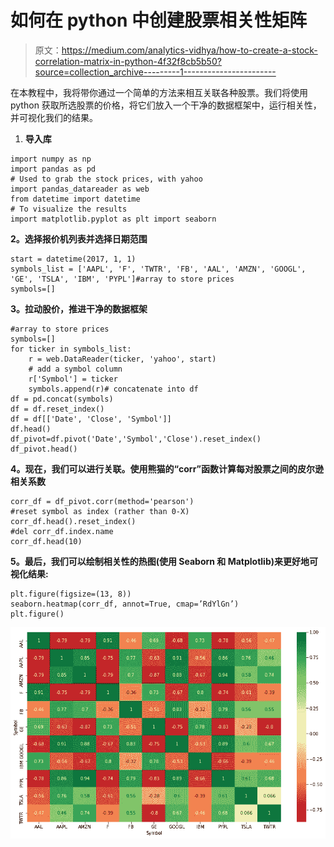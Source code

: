 # 如何在 python 中创建股票相关性矩阵

> 原文：<https://medium.com/analytics-vidhya/how-to-create-a-stock-correlation-matrix-in-python-4f32f8cb5b50?source=collection_archive---------1----------------------->

在本教程中，我将带你通过一个简单的方法来相互关联各种股票。我们将使用 python 获取所选股票的价格，将它们放入一个干净的数据框架中，运行相关性，并可视化我们的结果。

1.  **导入库**

```
import numpy as np 
import pandas as pd 
# Used to grab the stock prices, with yahoo 
import pandas_datareader as web 
from datetime import datetime 
# To visualize the results 
import matplotlib.pyplot as plt import seaborn
```

**2。选择报价机列表并选择日期范围**

```
start = datetime(2017, 1, 1)
symbols_list = ['AAPL', 'F', 'TWTR', 'FB', 'AAL', 'AMZN', 'GOOGL', 'GE', 'TSLA', 'IBM', 'PYPL']#array to store prices
symbols=[]
```

**3。拉动股价，推进干净的数据框架**

```
#array to store prices
symbols=[]
for ticker in symbols_list:     
    r = web.DataReader(ticker, 'yahoo', start)   
    # add a symbol column   
    r['Symbol'] = ticker    
    symbols.append(r)# concatenate into df
df = pd.concat(symbols)
df = df.reset_index()
df = df[['Date', 'Close', 'Symbol']]
df.head()
df_pivot=df.pivot('Date','Symbol','Close').reset_index()
df_pivot.head()
```

**4。现在，我们可以进行关联。使用熊猫的“corr”函数计算每对股票之间的皮尔逊相关系数**

```
corr_df = df_pivot.corr(method='pearson')
#reset symbol as index (rather than 0-X)
corr_df.head().reset_index()
#del corr_df.index.name
corr_df.head(10)
```

**5。最后，我们可以绘制相关性的热图(使用 Seaborn 和 Matplotlib)来更好地可视化结果:**

```
plt.figure(figsize=(13, 8))
seaborn.heatmap(corr_df, annot=True, cmap=’RdYlGn’)
plt.figure()
```

![](img/7b81418f23cc05a1cb56074fc5331bb9.png)